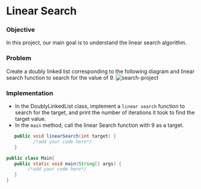 # Linear Search

### Objective
In this project, our main goal is to understand the linear search algorithm.


### Problem
Create a doubly linked list corresponding to the following diagram and linear search function to search for the value of 9.
![search-project](https://github.com/SAFCSP-Team/linear-search/assets/148013077/40eac505-6f58-424f-86ec-1f0c84a09404)
                                         

### Implementation
* In the DoublyLinkedList class, implement a `linear search` function to search for the target, and  print the number of iterations it took to find the target value.
* In the `main` method, call the linear Search function with 9 as a target.
                                           
```java
   public void linearSearch(int target) {
          /*add your code here*/
   }
```
```java
public class Main{
   public static void main(String[] args) {
        /*add your code here*/
   }
}
```
